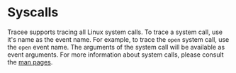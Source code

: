 # Syscalls

Tracee supports tracing all Linux system calls. To trace a system call, use it's name as the event name. For example, to trace the `open` system call, use the `open` event name. The arguments of the system call will be available as event arguments. For more information about system calls, please consult the [man pages](https://man7.org/linux/man-pages/dir_section_2.html).

